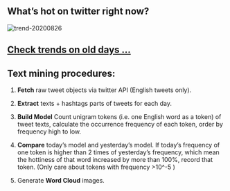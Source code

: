 ## What’s hot on twitter right now?

![trend-20200826][wordcloud]

[wordcloud]: https://raw.githubusercontent.com/xdqc/tweet-trend-everyday/master/word-cloud/trend-20200826.png?token=AF5V4P7ADR6KQBZ4CEDTNIK6AXRMU "trend-20200826"

## [Check trends on old days ...](https://github.com/xdqc/tweet-trend-everyday/tree/master/word-cloud)

## Text mining procedures:

1. **Fetch** raw tweet objects via twitter API (English tweets only).

2. **Extract** texts + hashtags parts of tweets for each day.

3. **Build Model** Count unigram tokens (i.e. one English word as a token) of tweet texts, calculate the occurrence frequency of each token, order by frequency high to low.

4. **Compare** today’s model and yesterday’s model. If today’s frequency of one token is higher than 2 times of yesterday’s frequency, which mean the hottiness of that word increased by more than 100%, record that token. (Only care about tokens with frequency >10^-5 )

5. Generate **Word Cloud** images.
